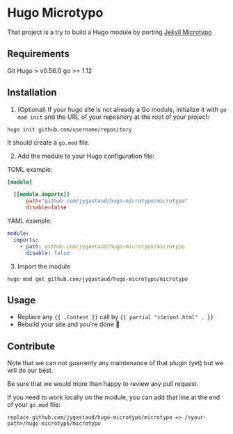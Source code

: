 # Hugo Microtypo

That project is a try to build a Hugo module by porting [Jekyll Microtypo](https://github.com/borisschapira/jekyll-microtypo)


## Requirements

Git
Hugo > v0.56.0
go >= 1.12

## Installation

1. (Optional) If your hugo site is not already a Go module, initialize it with `go mod init` and the URL of your repository at the root of your project:

`hugo init github.com/username/repository`

It should create a `go.mod` file.

2. Add the module to your Hugo configuration file:

TOML example:

```toml
[module]

  [[module.imports]]
      path="github.com/jygastaud/hugo-microtypo/microtypo"
      disable=false
```

YAML example:
```yaml
module:
  imports:
    - path: github.com/jygastaud/hugo-microtypo/microtypo
      disable: false
```

3. Import the module

```
hugo mod get github.com/jygastaud/hugo-microtypo/microtypo
```

## Usage

* Replace any `{{ .Content }}` call by `{{ partial "content.html" . }}`
* Rebuild your site and you're done :tada:

## Contribute

Note that we can not guarrenty any maintenance of that plugin (yet) but we will do our best.

Be sure that we would more than happy to review any pull request.

If you need to work locally on the module, you can add that line at the end of your `go.mod` file:

```
replace github.com/jygastaud/hugo-microtypo/microtypo => /<your-path>/hugo-microtypo/microtypo
```
